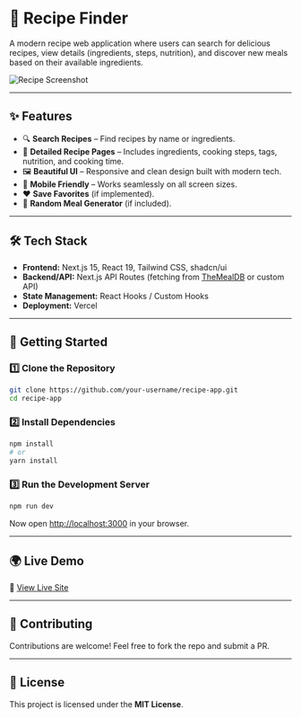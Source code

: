 # 🍳 Recipe Finder

A modern recipe web application where users can search for delicious recipes, view details (ingredients, steps, nutrition), and discover new meals based on their available ingredients.  

![Recipe Screenshot](./screenshot.png) <!-- replace with your actual screenshot -->

---

## ✨ Features

- 🔍 **Search Recipes** – Find recipes by name or ingredients.  
- 🥘 **Detailed Recipe Pages** – Includes ingredients, cooking steps, tags, nutrition, and cooking time.  
- 🖼️ **Beautiful UI** – Responsive and clean design built with modern tech.  
- 📱 **Mobile Friendly** – Works seamlessly on all screen sizes.  
- ❤️ **Save Favorites** (if implemented).  
- 🎲 **Random Meal Generator** (if included).  

---

## 🛠️ Tech Stack

- **Frontend:** Next.js 15, React 19, Tailwind CSS, shadcn/ui  
- **Backend/API:** Next.js API Routes (fetching from [TheMealDB](https://www.themealdb.com/) or custom API)  
- **State Management:** React Hooks / Custom Hooks  
- **Deployment:** Vercel 

---

## 🚀 Getting Started

### 1️⃣ Clone the Repository
```bash
git clone https://github.com/your-username/recipe-app.git
cd recipe-app
```

### 2️⃣ Install Dependencies
```bash
npm install
# or
yarn install
```

### 3️⃣ Run the Development Server
```bash
npm run dev
```

Now open [http://localhost:3000](http://localhost:3000) in your browser.  




---

## 🌍 Live Demo

🔗 [View Live Site](https://your-deployed-link.vercel.app)  

---



## 🤝 Contributing

Contributions are welcome! Feel free to fork the repo and submit a PR.  

---

## 📜 License

This project is licensed under the **MIT License**.  
